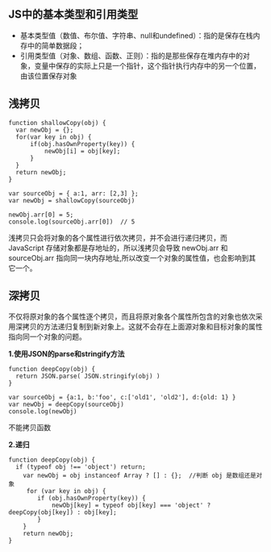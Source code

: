 ## JS中的基本类型和引用类型
- 基本类型值（数值、布尔值、字符串、null和undefined）：指的是保存在栈内存中的简单数据段；
- 引用类型值（对象、数组、函数、正则）：指的是那些保存在堆内存中的对象，变量中保存的实际上只是一个指针，这个指针执行内存中的另一个位置，由该位置保存对象
## 浅拷贝
```
function shallowCopy(obj) {
  var newObj = {};
  for(var key in obj) {
      if(obj.hasOwnProperty(key)) {
          newObj[i] = obj[key];
      }
  }
  return newObj;
}

var sourceObj = { a:1, arr: [2,3] };
var newObj = shallowCopy(sourceObj)

newObj.arr[0] = 5;
console.log(sourceObj.arr[0])  // 5
```
浅拷贝只会将对象的各个属性进行依次拷贝，并不会进行递归拷贝，而 JavaScript 存储对象都是存地址的，所以浅拷贝会导致 newObj.arr 和 sourceObj.arr 指向同一块内存地址,所以改变一个对象的属性值，也会影响到其它一个。
## 深拷贝
不仅将原对象的各个属性逐个拷贝，而且将原对象各个属性所包含的对象也依次采用深拷贝的方法递归复制到新对象上。这就不会存在上面源对象和目标对象的属性指向同一个对象的问题。

**1.使用JSON的parse和stringify方法**
```
function deepCopy(obj) {
  return JSON.parse( JSON.stringify(obj) )
}

var sourceObj = {a:1, b:'foo', c:['old1', 'old2'], d:{old: 1} }
var newObj = deepCopy(sourceObj)
console.log(newObj)
```
不能拷贝函数

**2.递归**
```
function deepCopy(obj) {
  if (typeof obj !== 'object') return;
    var newObj = obj instanceof Array ? [] : {};  //判断 obj 是数组还是对象
     for (var key in obj) {
        if (obj.hasOwnProperty(key)) {
            newObj[key] = typeof obj[key] === 'object' ? deepCopy(obj[key]) : obj[key];
        }
    }
    return newObj;
}
```

